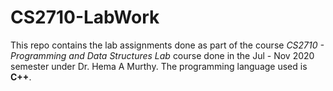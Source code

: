# CS2710-LabWork

This repo contains the lab assignments done as part of the course _CS2710 - Programming and Data Structures Lab_ course done in the Jul - Nov 2020 semester under Dr. Hema A Murthy. The programming language used is __C++__. 

